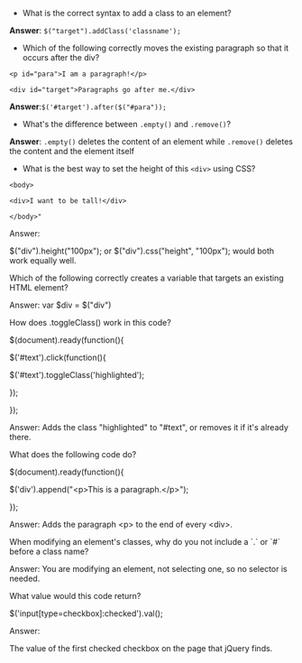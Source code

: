 * What is the correct syntax to add a class to an element?

**Answer**: `$("target").addClass('classname');`

* Which of the following correctly moves the existing paragraph so that it occurs after the div?

`<p id="para">I am a paragraph!</p>`

`<div id="target">Paragraphs go after me.</div>`

**Answer**:`$('#target').after($("#para"));`

* What's the difference between `.empty()` and `.remove()`?

**Answer**: `.empty()` deletes the content of an element while `.remove()` deletes the content and the element itself

* What is the best way to set the height of this `<div>` using CSS?


`<body>`

`<div>I want to be tall!</div>`

`</body>"`

Answer:

$\("div"\).height\("100px"\); or $\("div"\).css\("height", "100px"\); would both work equally well.

Which of the following correctly creates a variable that targets an existing HTML element?

Answer: var $div = $\("div"\)

How does .toggleClass\(\) work in this code?

$\(document\).ready\(function\(\){

$\('\#text'\).click\(function\(\){

$\('\#text'\).toggleClass\('highlighted'\);

}\);

}\);

Answer: Adds the class "highlighted" to "\#text", or removes it if it's already there.

What does the following code do?

$\(document\).ready\(function\(\){

$\('div'\).append\("&lt;p&gt;This is a paragraph.&lt;\/p&gt;"\);

}\);

Answer: Adds the paragraph &lt;p&gt; to the end of every &lt;div&gt;.

When modifying an element's classes, why do you not include a \`.\` or \`\#\` before a class name?

Answer: You are modifying an element, not selecting one, so no selector is needed.

What value would this code return?

$\('input\[type=checkbox\]:checked'\).val\(\);

Answer:

The value of the first checked checkbox on the page that jQuery finds.

